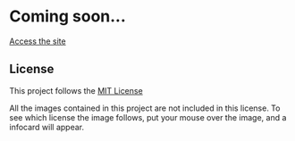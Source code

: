 # Coming soon...

[Access the site](https://gustavobecelli.github.io/The-Catholic-Gallery/#)



## License

This project follows the [MIT License](LICENSE)

All the images contained in this project are not included in this license. To see which license the image follows, put your mouse over the image, and a infocard will appear.
